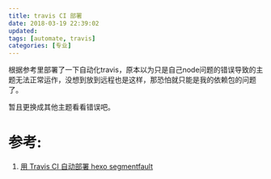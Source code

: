 ```yaml
---
title: travis CI 部署
date: 2018-03-19 22:39:02
updated:
tags: [automate, travis]
categories: [专业]
---
```


根据参考里部署了一下自动化travis，原本以为只是自己node问题的错误导致的主题无法正常运作，没想到放到远程也是这样，那恐怕就只能是我的依赖包的问题了。

暂且更换成其他主题看看错误吧。

# 参考:
1. [用 Travis CI 自动部署 hexo segmentfault](https://segmentfault.com/a/1190000004667156)

